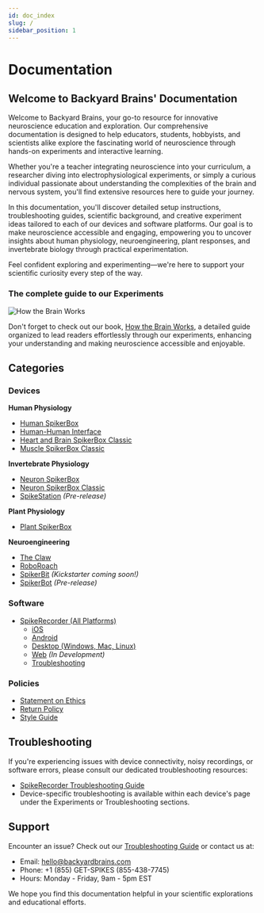 ```yaml
---
id: doc_index
slug: /
sidebar_position: 1
---
```


# Documentation

## Welcome to Backyard Brains' Documentation

Welcome to Backyard Brains, your go-to resource for innovative neuroscience education and exploration. Our comprehensive documentation is designed to help educators, students, hobbyists, and scientists alike explore the fascinating world of neuroscience through hands-on experiments and interactive learning.

Whether you're a teacher integrating neuroscience into your curriculum, a researcher diving into electrophysiological experiments, or simply a curious individual passionate about understanding the complexities of the brain and nervous system, you'll find extensive resources here to guide your journey.

In this documentation, you'll discover detailed setup instructions, troubleshooting guides, scientific background, and creative experiment ideas tailored to each of our devices and software platforms. Our goal is to make neuroscience accessible and engaging, empowering you to uncover insights about human physiology, neuroengineering, plant responses, and invertebrate biology through practical experimentation.

Feel confident exploring and experimenting—we're here to support your scientific curiosity every step of the way.  

### The complete guide to our Experiments

![How the Brain Works](https://backyardbrains.com/cdn/shop/files/HYBW_Book_product.png?v=1726089987)

Don't forget to check out our book, [How the Brain Works](https://backyardbrains.com/products/book-how-your-brain-works), a detailed guide organized to lead readers effortlessly through our experiments, enhancing your understanding and making neuroscience accessible and enjoyable.


## Categories

### Devices

**Human Physiology**  
- [Human SpikerBox](./human/human-spikerbox/)  
- [Human-Human Interface](./human/human-human-interface/)  
- [Heart and Brain SpikerBox Classic](./human/heart-and-brain-spikerbox-classic/)  
- [Muscle SpikerBox Classic](./human/muscle-spikerbox-classic/)  

**Invertebrate Physiology**  
- [Neuron SpikerBox](./invertebrate/neuron-spikerbox/)  
- [Neuron SpikerBox Classic](./invertebrate/neuron-spikerbox-classic/)  
- [SpikeStation](./invertebrate/pre-release/spikestation/)  *(Pre-release)*

**Plant Physiology**  
- [Plant SpikerBox](./plant/plant-spikerbox/)  

**Neuroengineering**  
- [The Claw](./neuroengineering/claw/)  
- [RoboRoach](./neuroengineering/roboroach/)  
- [SpikerBit](./neuroengineering/pre-release/spikerbit/index.md)  *(Kickstarter coming soon!)* 
- [SpikerBot](./neuroengineering/pre-release/spikerbot/index.md)   *(Pre-release)*  

### Software

- [SpikeRecorder (All Platforms)](./software/spike-recorder/)
  - [iOS](./software/spike-recorder/ios-ipados/)
  - [Android](./software/spike-recorder/android/)
  - [Desktop (Windows, Mac, Linux)](./software/spike-recorder/desktop/)
  - [Web](./software/spike-recorder/web/) *(In Development)*
  - [Troubleshooting](./software/spike-recorder/troubleshooting/)

### Policies

- [Statement on Ethics](./policies/ethics/)
- [Return Policy](./policies/return-policy/)
- [Style Guide](./policies/style-guide/)

## Troubleshooting ##

If you're experiencing issues with device connectivity, noisy recordings, or software errors, please consult our dedicated troubleshooting resources:

- [SpikeRecorder Troubleshooting Guide](./software/spike-recorder/troubleshooting/)
- Device-specific troubleshooting is available within each device's page under the Experiments or Troubleshooting sections.

## Support

Encounter an issue? Check out our [Troubleshooting Guide](./software/spike-recorder/troubleshooting/) or contact us at:
- Email: hello@backyardbrains.com
- Phone: +1 (855) GET-SPIKES (855-438-7745)
- Hours: Monday - Friday, 9am - 5pm EST

We hope you find this documentation helpful in your scientific explorations and educational efforts.
